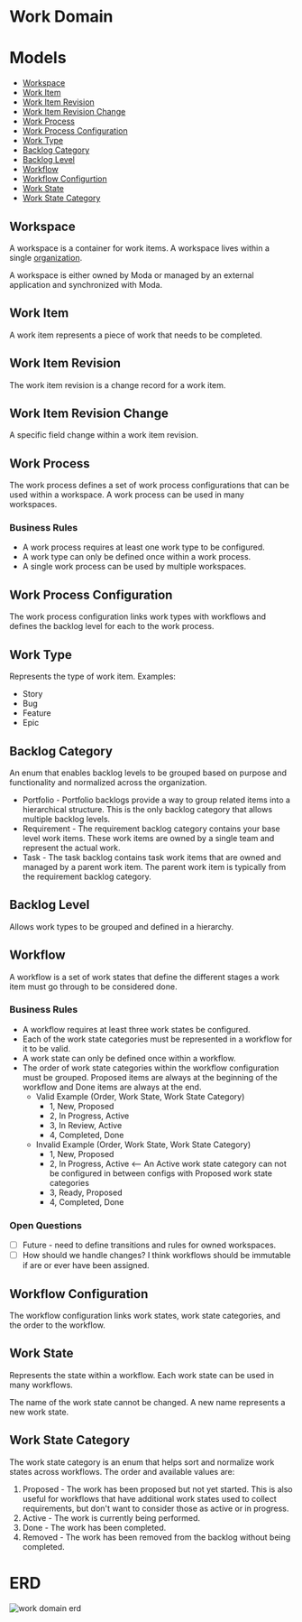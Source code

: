 # Work Domain

# Models
- [Workspace](#workspace)
- [Work Item](#work-item)
- [Work Item Revision](#work-item-revision)
- [Work Item Revision Change](#work-item-revision-change)
- [Work Process](#work-process)
- [Work Process Configuration](#work-process-configuration)
- [Work Type](#work-type)
- [Backlog Category](#backlog-category)
- [Backlog Level](#backlog-level)
- [Workflow](#workflow)
- [Workflow Configurtion](#workflow-configuration)
- [Work State](#work-state)
- [Work State Category](#work-state-category)

## Workspace
A workspace is a container for work items. A workspace lives within a single [organization](./organization.md).

A workspace is either owned by Moda or managed by an external application and synchronized with Moda.

## Work Item
A work item represents a piece of work that needs to be completed.

## Work Item Revision
The work item revision is a change record for a work item.

## Work Item Revision Change
A specific field change within a work item revision.

## Work Process
The work process defines a set of work process configurations that can be used within a workspace.  A work process can be used in many workspaces.

### Business Rules
- A work process requires at least one work type to be configured.
- A work type can only be defined once within a work process.
- A single work process can be used by multiple workspaces.

## Work Process Configuration
The work process configuration links work types with workflows and defines the backlog level for each to the work process.

## Work Type
Represents the type of work item.  Examples:
- Story
- Bug
- Feature
- Epic


## Backlog Category
An enum that enables backlog levels to be grouped based on purpose and functionality and normalized across the organization.
- Portfolio - Portfolio backlogs provide a way to group related items into a hierarchical structure.  This is the only backlog category that allows multiple backlog levels.
- Requirement - The requirement backlog category contains your base level work items.  These work items are owned by a single team and represent the actual work.
- Task - The task backlog contains task work items that are owned and managed by a parent work item.  The parent work item is typically from the requirement backlog category.

## Backlog Level
Allows work types to be grouped and defined in a hierarchy.

## Workflow
A workflow is a set of work states that define the different stages a work item must go through to be considered done.

### Business Rules
- A workflow requires at least three work states be configured.
- Each of the work state categories must be represented in a workflow for it to be valid.
- A work state can only be defined once within a workflow.
- The order of work state categories within the workflow configuration must be grouped.  Proposed items are always at the beginning of the workflow and Done items are always at the end.
  - Valid Example (Order, Work State, Work State Category)
    - 1, New, Proposed
    - 2, In Progress, Active
    - 3, In Review, Active
    - 4, Completed, Done
  - Invalid Example (Order, Work State, Work State Category)
    - 1, New, Proposed
    - 2, In Progress, Active   <-- An Active work state category can not be configured in between configs with Proposed work state categories
    - 3, Ready, Proposed
    - 4, Completed, Done

### Open Questions
- [ ] Future - need to define transitions and rules for owned workspaces.
- [ ] How should we handle changes?  I think workflows should be immutable if are or ever have been assigned.

## Workflow Configuration
The workflow configuration links work states, work state categories, and the order to the workflow.

## Work State
Represents the state within a workflow.  Each work state can be used in many workflows.

The name of the work state cannot be changed.  A new name represents a new work state.

## Work State Category
The work state category is an enum that helps sort and normalize work states across workflows.  The order and available values are:
1. Proposed - The work has been proposed but not yet started.  This is also useful for workflows that have additional work states used to collect requirements, but don't want to consider those as active or in progress.
2. Active - The work is currently being performed.
3. Done - The work has been completed.
4. Removed - The work has been removed from the backlog without being completed.

# ERD
![work domain erd](/work-domain-erd.drawio.svg)